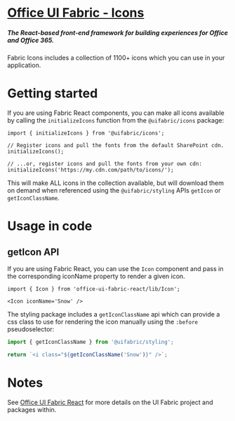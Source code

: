 # [Office UI Fabric - Icons](http://dev.office.com/fabric)

##### The React-based front-end framework for building experiences for Office and Office 365.

Fabric Icons includes a collection of 1100+ icons which you can use in your application.


# Getting started

If you are using Fabric React components, you can make all icons available by calling the `initializeIcons` function from the `@uifabric/icons` package:

```tsx
import { initializeIcons } from '@uifabric/icons';

// Register icons and pull the fonts from the default SharePoint cdn.
initializeIcons();

// ...or, register icons and pull the fonts from your own cdn:
initializeIcons('https://my.cdn.com/path/to/icons/');
```

This will make ALL icons in the collection available, but will download them on demand when referenced using the `@uifabric/styling` APIs `getIcon` or `getIconClassName`.

# Usage in code

## getIcon API

If you are using Fabric React, you can use the `Icon` component and pass in the corresponding iconName property to render a given icon.

```tsx
import { Icon } from 'office-ui-fabric-react/lib/Icon';

<Icon iconName='Snow' />
```

The styling package includes a `getIconClassName` api which can provide a css class to use for rendering the icon manually using the `:before` pseudoselector:

```ts
import { getIconClassName } from '@uifabric/styling';

return `<i class="${getIconClassName('Snow')}" />`;
```

# Notes

See [Office UI Fabric React](http://github.com/OfficeDev/office-ui-fabric-react) for more details on the UI Fabric project and packages within.
